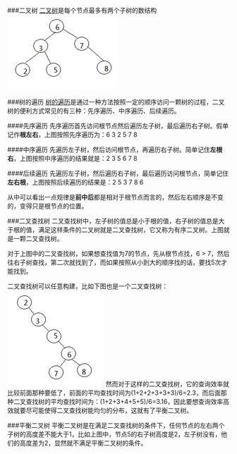 ###二叉树
[二叉树](http://zh.wikipedia.org/wiki/%E4%BA%8C%E5%8F%89%E6%A0%91)是每个节点最多有两个子树的数结构  
![btree](..\resource\image\Binary_tree.png)

###树的遍历
[树的遍历](http://zh.wikipedia.org/wiki/%E6%A0%91%E7%9A%84%E9%81%8D%E5%8E%86#.E4.B8.AD.E5.BA.8F.E9.81.8D.E5.8E.86)是通过一种方法按照一定的顺序访问一颗树的过程，二叉树的便利方式常见的有三种：先序遍历、中序遍历、后续遍历。  

####先序遍历
先序遍历首先访问根节点然后遍历左子树，最后遍历右子树。假单记作**根左右**，上图按照先序遍历为：6 3 2 5 7 8  

####中序遍历
先遍历左子树，然后访问根节点，再遍历右子树。简单记住**左根右**，上图按照中序遍历的结果就是：2 3 5 6 7 8  

####后续遍历
先遍历左子树，然后遍历右子树，最后遍历访问根节点，简单记住**左右根**，上图按照后续遍历的结果是：2 5 3 7 8 6  

从中可以看出一点规律是**前中后**都是相对于根节点而言的，然后左右顺序是不变的，变得只是根节点的位置。  

###二叉查找树
二叉查找树中，左子树的值总是小于根的值，右子树的值总是大于根的值，满足这样条件的二叉树就是二叉查找树，它又称为有序二叉树。上图就是一颗二叉查找树。  

对于上图中的二叉查找树，如果想查找值为7的节点，先从根节点找，6 > 7，然后往右子树查找，第二次就找到了，而如果按照从小到大的顺序找的话，要找5次才能找到。  

二叉查找树可以任意构建，比如下图也是一个二叉查找树：  
![phtree](..\resource\image\pinghengtree.png)
然而对于这样的二叉查找树，它的查询效率就比较前面那种要低了，前面的平均查找时间为(1+2+2+3+3+3)/6=2.3，而后面那种二叉查找树的平均查找时间为：(1+2+3+4+5+5)/6=3.16，因此要想查询效率高效就要尽可能使得二叉查找树能均匀的分布，这就有了平衡二叉树。  

###平衡二叉树
平衡二叉树是在满足二叉查找树的条件下，任何节点的左右两个子树的高度差不能大于1，比如上图中，节点5的右子树高度是2，左子树没有，他们的高度差为2，显然就不满足平衡二叉树的条件。  




